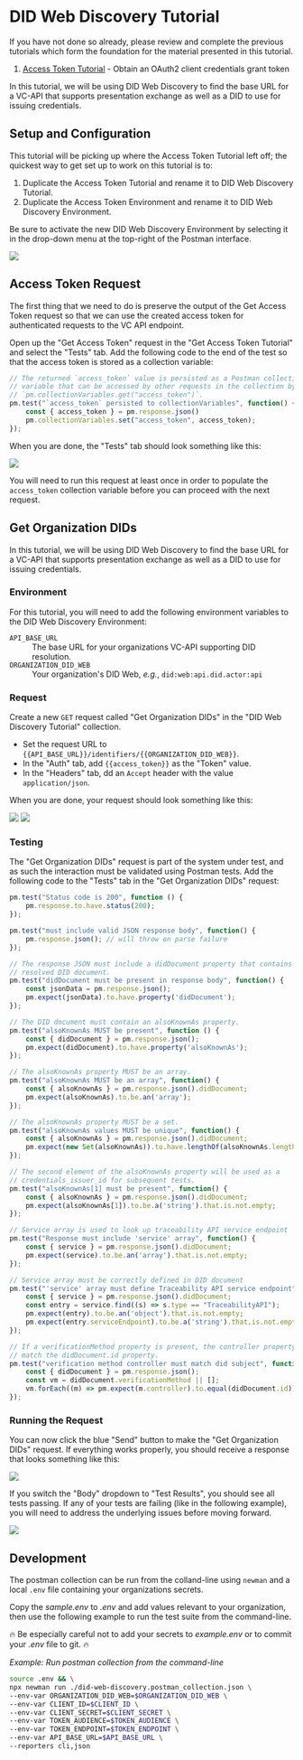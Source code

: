 # DID Web Discovery Tutorial

If you have not done so already, please review and complete the previous tutorials which form the foundation for the material presented in this tutorial.

1. [Access Token Tutorial](../authentication/README.md) - Obtain an OAuth2 client credentials grant token

In this tutorial, we will be using DID Web Discovery to find the base URL for a VC-API that supports presentation exchange as well as a DID to use for issuing credentials.

## Setup and Configuration

This tutorial will be picking up where the Access Token Tutorial left off; the quickest way to get set up to work on this tutorial is to:

1. Duplicate the Access Token Tutorial and rename it to DID Web Discovery Tutorial.
1. Duplicate the Access Token Environment and rename it to DID Web Discovery Environment.

Be sure to activate the new DID Web Discovery Environment by selecting it in the drop-down menu at the top-right of the Postman interface.

<img src="./resources/select-environment.png"/>

## Access Token Request

The first thing that we need to do is preserve the output of the Get Access Token request so that we can use the created access token for authenticated requests to the VC API endpoint.

Open up the "Get Access Token" request in the "Get Access Token Tutorial" and select the "Tests" tab. Add the following code to the end of the test so that the access token is stored as a collection variable:

```javascript
// The returned `access_token` value is persisted as a Postman collection
// variable that can be accessed by other requests in the collection by calling
// `pm.collectionVariables.get("access_token")`.
pm.test("`access_token` persisted to collectionVariables", function() {
    const { access_token } = pm.response.json()
    pm.collectionVariables.set("access_token", access_token);
});
```

When you are done, the "Tests" tab should look something like this:

<img src="./resources/persist-access-token.png"/>

You will need to run this request at least once in order to populate the `access_token` collection variable before you can proceed with the next request.

## Get Organization DIDs

In this tutorial, we will be using DID Web Discovery to find the base URL for a VC-API that supports presentation exchange as well as a DID to use for issuing credentials.

### Environment

For this tutorial, you will need to add the following environment variables to the DID Web Discovery Environment:

<dl>
  <dt><code>API_BASE_URL</code></dt>
  <dd>The base URL for your organizations VC-API supporting DID resolution.</dd>
  <dt><code>ORGANIZATION_DID_WEB</code></dt>
  <dd>Your organization's DID Web, <em>e.g.</em>, <code>did:web:api.did.actor:api</code></dd>
</dl>

### Request

Create a new `GET` request called "Get Organization DIDs" in the "DID Web Discovery Tutorial" collection.
* Set the request URL to `{{API_BASE_URL}}/identifiers/{{ORGANIZATION_DID_WEB}}`.
* In the "Auth" tab, add `{{access_token}}` as the "Token" value.
* In the "Headers" tab, dd an `Accept` header with the value `application/json`.

When you are done, your request should look something like this:

<img src="./resources/get-organization-dids-auth.png"/>
<img src="./resources/get-organization-dids-headers.png"/>

### Testing

The "Get Organization DIDs" request is part of the system under test, and as such the interaction must be validated using Postman tests. Add the following code to the "Tests" tab in the "Get Organization DIDs" request:

```javascript
pm.test("Status code is 200", function () {
    pm.response.to.have.status(200);
});

pm.test("must include valid JSON response body", function() {
    pm.response.json(); // will throw on parse failure
});

// The response JSON must include a didDocument property that contains the
// resolved DID document.
pm.test("didDocument must be present in response body", function() {
    const jsonData = pm.response.json();
    pm.expect(jsonData).to.have.property('didDocument');
});

// The DID document must contain an alsoKnownAs property.
pm.test("alsoKnownAs MUST be present", function () {
    const { didDocument } = pm.response.json();
    pm.expect(didDocument).to.have.property('alsoKnownAs');
});

// The alsoKnownAs property MUST be an array.
pm.test("alsoKnownAs MUST be an array", function() {
    const { alsoKnownAs } = pm.response.json().didDocument;
    pm.expect(alsoKnownAs).to.be.an('array');
});

// The alsoKnownAs property MUST be a set.
pm.test("alsoKnownAs values MUST be unique", function() {
    const { alsoKnownAs } = pm.response.json().didDocument;
    pm.expect(new Set(alsoKnownAs)).to.have.lengthOf(alsoKnownAs.length);
});

// The second element of the alsoKnownAs property will be used as a
// credentials_issuer_id for subsequent tests.
pm.test("alsoKnownAs[1] must be present", function() {
    const { alsoKnownAs } = pm.response.json().didDocument;
    pm.expect(alsoKnownAs[1]).to.be.a('string').that.is.not.empty;
});

// Service array is used to look up traceability API service endpoint
pm.test("Response must include 'service' array", function() {
    const { service } = pm.response.json().didDocument;
    pm.expect(service).to.be.an('array').that.is.not.empty;
});

// Service array must be correctly defined in DID document
pm.test("'service' array must define Traceability API service endpoint", function() {
    const { service } = pm.response.json().didDocument;
    const entry = service.find((s) => s.type == "TraceabilityAPI");
    pm.expect(entry).to.be.an('object').that.is.not.empty;
    pm.expect(entry.serviceEndpoint).to.be.a('string').that.is.not.empty;
});

// If a verificationMethod property is present, the controller property must
// match the didDocument.id property.
pm.test("verification method controller must match did subject", function() {
    const { didDocument } = pm.response.json();
    const vm = didDocument.verificationMethod || [];
    vm.forEach((m) => pm.expect(m.controller).to.equal(didDocument.id));
});
```

### Running the Request

You can now click the blue "Send" button to make the "Get Organization DIDs" request. If everything works properly, you should receive a response that looks something like this:

<img src="./resources/get-organization-dids-response.png"/>

If you switch the "Body" dropdown to "Test Results", you should see all tests passing. If any of your tests are failing (like in the following example), you will need to address the underlying issues before moving forward.

<img src="./resources/get-organization-dids-tests-fail.png"/>

## Development

The postman collection can be run from the colland-line using `newman` and a local `.env` file containing your organizations secrets.

Copy the _sample.env_ to _.env_ and add values relevant to your organization, then use the following example to run the test suite from the command-line.

🔥 Be especially careful not to add your secrets to _example.env_ or to commit your _.env_ file to git. 🔥

_Example: Run postman collection from the command-line_
```sh
source .env && \
npx newman run ./did-web-discovery.postman_collection.json \
--env-var ORGANIZATION_DID_WEB=$ORGANIZATION_DID_WEB \
--env-var CLIENT_ID=$CLIENT_ID \
--env-var CLIENT_SECRET=$CLIENT_SECRET \
--env-var TOKEN_AUDIENCE=$TOKEN_AUDIENCE \
--env-var TOKEN_ENDPOINT=$TOKEN_ENDPOINT \
--env-var API_BASE_URL=$API_BASE_URL \
--reporters cli,json
```
